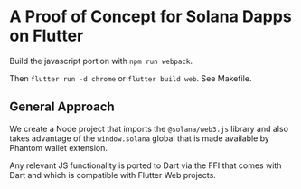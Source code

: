 # A Proof of Concept for Solana Dapps on Flutter


Build the javascript portion with `npm run webpack`.

Then `flutter run -d chrome` or `flutter build web`. See Makefile.


## General Approach

We create a Node project that imports the `@solana/web3.js` library and also takes advantage of the `window.solana` global that is made available by Phantom wallet extension.

Any relevant JS functionality is ported to Dart via the FFI that comes with Dart and which is compatible with Flutter Web projects.
